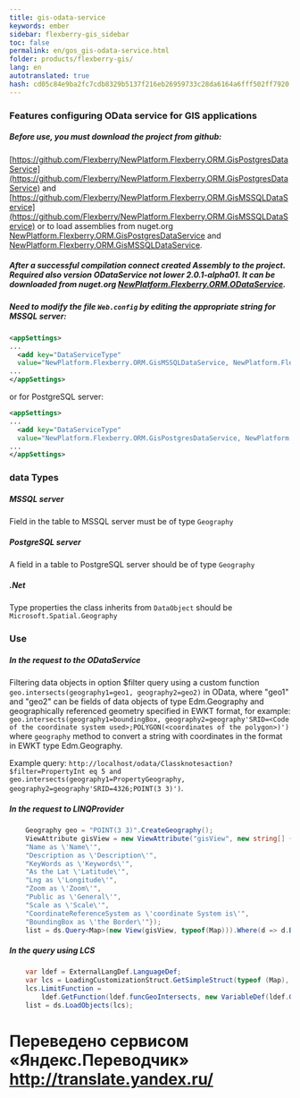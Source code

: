 ```yaml
--- 
title: gis-odata-service 
keywords: ember 
sidebar: flexberry-gis_sidebar 
toc: false 
permalink: en/gos_gis-odata-service.html 
folder: products/flexberry-gis/ 
lang: en 
autotranslated: true 
hash: cd05c84e9ba2fc7cdb8329b5137f216eb26959733c28da6164a6fff502ff7920 
--- 
```


### Features configuring OData service for GIS applications 

##### Before use, you must download the project from github: 
[https://github.com/Flexberry/NewPlatform.Flexberry.ORM.GisPostgresDataService](https://github.com/Flexberry/NewPlatform.Flexberry.ORM.GisPostgresDataService) and 
[https://github.com/Flexberry/NewPlatform.Flexberry.ORM.GisMSSQLDataService](https://github.com/Flexberry/NewPlatform.Flexberry.ORM.GisMSSQLDataService) or to load assemblies from nuget.org [NewPlatform.Flexberry.ORM.GisPostgresDataService](https://www.nuget.org/packages/NewPlatform.Flexberry.ORM.GisPostgresDataService) and [NewPlatform.Flexberry.ORM.GisMSSQLDataService](https://www.nuget.org/packages/NewPlatform.Flexberry.ORM.GisMSSQLDataService). 

##### After a successful compilation connect created Assembly to the project. Required also version ODataService not lower 2.0.1-alpha01. It can be downloaded from nuget.org [NewPlatform.Flexberry.ORM.ODataService](https://www.nuget.org/packages/NewPlatform.Flexberry.ORM.ODataService/2.0.1-alpha01). 

##### Need to modify the file `Web.config` by editing the appropriate string for MSSQL server: 
```xml
<appSettings>
...
  <add key="DataServiceType" 
  value="NewPlatform.Flexberry.ORM.GisMSSQLDataService, NewPlatform.Flexberry.ORM.GisMSSQLDataService" />
...
</appSettings>
``` 
or for PostgreSQL server: 
```xml
<appSettings>
...
  <add key="DataServiceType" 
  value="NewPlatform.Flexberry.ORM.GisPostgresDataService, NewPlatform.Flexberry.ORM.GisPostgresDataService" />
...
</appSettings>
``` 
### data Types 
##### MSSQL server 
Field in the table to MSSQL server must be of type `Geography` 
##### PostgreSQL server 
A field in a table to PostgreSQL server should be of type `Geography` 
##### .Net 
Type properties the class inherits from `DataObject` should be `Microsoft.Spatial.Geography` 

### Use 
##### In the request to the ODataService 
Filtering data objects in option $filter query using a custom function `geo.intersects(geography1=geo1, geography2=geo2)` in OData, where "geo1" and "geo2" can be fields of data objects of type Edm.Geography and geographically referenced geometry specified in EWKT format, for example: `geo.intersects(geography1=boundingBox, geography2=geography'SRID=<Code of the coordinate system used>;POLYGON(<coordinates of the polygon>)')` where `geography` method to convert a string with coordinates in the format in EWKT type Edm.Geography. 

Example query: 
`http://localhost/odata/Classknotesaction?$filter=PropertyInt eq 5 and geo.intersects(geography1=PropertyGeography, geography2=geography'SRID=4326;POINT(3 3)')`. 

##### In the request to LINQProvider 
```c#
    Geography geo = "POINT(3 3)".CreateGeography();
    ViewAttribute gisView = new ViewAttribute("gisView", new string[] {
    "Name as \'Name\'",
    "Description as \'Description\'",
    "KeyWords as \'Keywords\'",
    "As the Lat \'Latitude\'",
    "Lng as \'Longitude\'",
    "Zoom as \'Zoom\'",
    "Public as \'General\'",
    "Scale as \'Scale\'",
    "CoordinateReferenceSystem as \'coordinate System is\'",
    "BoundingBox as \'the Border\'"});
    list = ds.Query<Map>(new View(gisView, typeof(Map))).Where(d => d.BoundingBox.GeoIntersects(geo)).ToList();
``` 
##### In the query using LCS 
```c#
    var ldef = ExternalLangDef.LanguageDef;
    var lcs = LoadingCustomizationStruct.GetSimpleStruct(typeof (Map), new View(gisView, typeof (Map)));
    lcs.LimitFunction =
        ldef.GetFunction(ldef.funcGeoIntersects, new VariableDef(ldef.GeographyType, "BoundingBox"), geo);
    list = ds.LoadObjects(lcs);
``` 



 # Переведено сервисом «Яндекс.Переводчик» http://translate.yandex.ru/